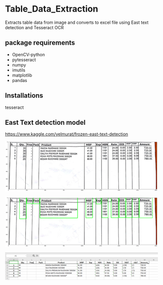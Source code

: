 # Table_Data_Extraction
Extracts table data from image and converts to excel file using East text detection and Tesseract OCR

## package requirements
* OpenCV-python
* pytesseract
* numpy
* imutils
* matplotlib
* pandas

## Installations
tesseract

## East Text detection model
https://www.kaggle.com/yelmurat/frozen-east-text-detection

![sample_image](/Test_image/10.png)

![batches](/Test_image/batch10.png)

![excel](/Test_image/10_excel.png)

